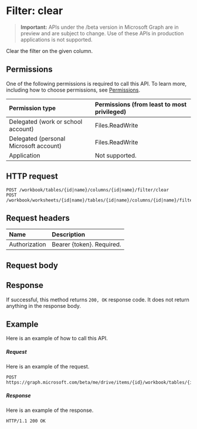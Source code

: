 # Filter: clear

> **Important:** APIs under the /beta version in Microsoft Graph are in preview and are subject to change. Use of these APIs in production applications is not supported.

Clear the filter on the given column.
## Permissions
One of the following permissions is required to call this API. To learn more, including how to choose permissions, see [Permissions](../../../concepts/permissions_reference.md).

|Permission type      | Permissions (from least to most privileged)              |
|:--------------------|:---------------------------------------------------------|
|Delegated (work or school account) | Files.ReadWrite    |
|Delegated (personal Microsoft account) | Files.ReadWrite    |
|Application | Not supported. |

## HTTP request
<!-- { "blockType": "ignored" } -->
```http
POST /workbook/tables/{id|name}/columns/{id|name}/filter/clear
POST /workbook/worksheets/{id|name}/tables/{id|name}/columns/{id|name}/filter/clear

```
## Request headers
| Name       | Description|
|:---------------|:----------|
| Authorization  | Bearer {token}. Required. |

## Request body

## Response

If successful, this method returns `200, OK` response code. It does not return anything in the response body.

## Example
Here is an example of how to call this API.
##### Request
Here is an example of the request.
<!-- {
  "blockType": "request",
  "name": "filter_clear"
}-->
```http
POST https://graph.microsoft.com/beta/me/drive/items/{id}/workbook/tables/{id|name}/columns/{id|name}/filter/clear
```

##### Response
Here is an example of the response. 
<!-- {
  "blockType": "response",
  "truncated": true,
  "@odata.type": "microsoft.graph.none"
} -->
```http
HTTP/1.1 200 OK
```

<!-- uuid: 8fcb5dbc-d5aa-4681-8e31-b001d5168d79
2015-10-25 14:57:30 UTC -->
<!-- {
  "type": "#page.annotation",
  "description": "Filter: clear",
  "keywords": "",
  "section": "documentation",
  "tocPath": ""
}-->